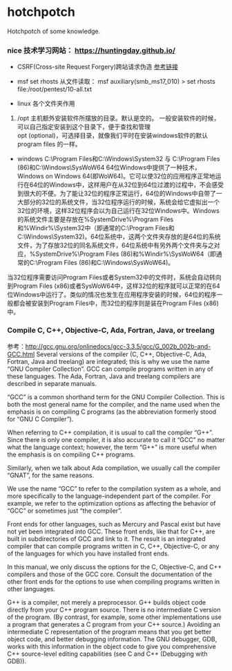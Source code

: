 # hotchpotch
Hotchpotch of some knowledge.

### nice 技术学习网站： https://huntingday.github.io/    


- CSRF(Cross-site Request Forgery)跨站请求伪造
[参考链接](https://www.cnblogs.com/liuqingzheng/p/9505044.html)

- msf set rhosts 从文件读取：
msf auxiliary(smb_ms17_010) > set rhosts file:/root/pentest/10-all.txt


- linux 各个文件夹作用
1. /opt   主机额外安装软件所摆放的目录。默认是空的。 一般安装软件的时候，可以自己指定安装到这个目录下，便于查找和管理    
        opt (optional)，可选择目录，就像我们平时在安装windows软件的默认program files 的一样。
        
        
- windows  C:\Program Files和C:\Windows\System32 与  C:\Program Files (86)和C:\Windows\SysWoW64
64位Windows中提供了一种技术，Windows on Windows 64(即WoW64)。它可以使32位的应用程序正常地运行在64位的Windows中，这样用户在从32位到64位过渡的过程中，不会感受到很大的不便。为了能让32位的程序正常运行，64位的Windows中自带了一大部分的32位的系统文件，当32位程序运行的时候，系统会给它虚拟出一个32位的环境，这样32位程序会以为自己运行在32位Windows中。Windows的系统文件主要是存放在%SystemDrive%\Program Files和%Windir%\System32中（即通常的C:\Program Files和C:\Windows\System32)。64位系统中，这两个文件夹存放的是64位的系统文件，为了存放32位的同名系统文件，64位系统中有另外两个文件夹与之对应，%SystemDrive%\Program Files (86)和%Windir%\SysWoW64（即通常的C:\Program Files (86)和C:\Windows\SysWoW64)。

当32位程序需要访问Program Files或者System32中的文件时，系统会自动转向到Program Files (x86)或者SysWoW64中，这样32位的程序就可以正常的在64位Windows中运行了。类似的情况也发生在应用程序安装的时候，64位的程序一般都会被安装到Program Files中，而32位的程序则是装在Program Files (x86)中。

###  Compile C, C++, Objective-C, Ada, Fortran, Java, or treelang   
参考：http://gcc.gnu.org/onlinedocs/gcc-3.3.5/gcc/G_002b_002b-and-GCC.html
Several versions of the compiler (C, C++, Objective-C, Ada, Fortran, Java and treelang) are integrated; this is why we use the name “GNU Compiler Collection”. GCC can compile programs written in any of these languages. The Ada, Fortran, Java and treelang compilers are described in separate manuals.

“GCC” is a common shorthand term for the GNU Compiler Collection. This is both the most general name for the compiler, and the name used when the emphasis is on compiling C programs (as the abbreviation formerly stood for “GNU C Compiler”).

When referring to C++ compilation, it is usual to call the compiler “G++”. Since there is only one compiler, it is also accurate to call it “GCC” no matter what the language context; however, the term “G++” is more useful when the emphasis is on compiling C++ programs.

Similarly, when we talk about Ada compilation, we usually call the compiler “GNAT”, for the same reasons.

We use the name “GCC” to refer to the compilation system as a whole, and more specifically to the language-independent part of the compiler. For example, we refer to the optimization options as affecting the behavior of “GCC” or sometimes just “the compiler”.

Front ends for other languages, such as Mercury and Pascal exist but have not yet been integrated into GCC. These front ends, like that for C++, are built in subdirectories of GCC and link to it. The result is an integrated compiler that can compile programs written in C, C++, Objective-C, or any of the languages for which you have installed front ends.

In this manual, we only discuss the options for the C, Objective-C, and C++ compilers and those of the GCC core. Consult the documentation of the other front ends for the options to use when compiling programs written in other languages.

G++ is a compiler, not merely a preprocessor. G++ builds object code directly from your C++ program source. There is no intermediate C version of the program. (By contrast, for example, some other implementations use a program that generates a C program from your C++ source.) Avoiding an intermediate C representation of the program means that you get better object code, and better debugging information. The GNU debugger, GDB, works with this information in the object code to give you comprehensive C++ source-level editing capabilities (see C and C++ (Debugging with GDB)).
